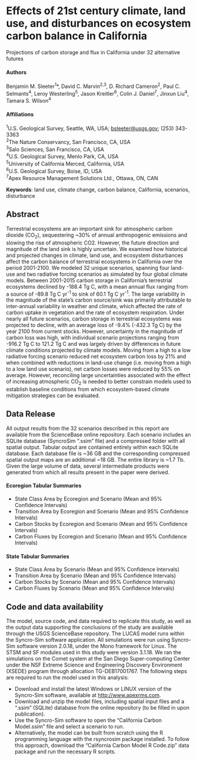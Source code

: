# Effects of 21st century climate, land use, and disturbances on ecosystem carbon balance in California

Projections of carbon storage and flux in California under 32 alternative futures

#### Authors
Benjamin M. Sleeter<sup>1</sup>*, David C. Marvin<sup>2,3</sup>, D. Richard Cameron<sup>2</sup>, Paul C. Selmants<sup>4</sup>, Leroy Westerling<sup>5</sup>, Jason Kreitler<sup>6</sup>, Colin J. Daniel<sup>7</sup>, Jinxun Liu<sup>4</sup>, Tamara S. Wilson<sup>4</sup>

#### Affiliations
<sup>1</sup>U.S. Geological Survey, Seattle, WA, USA; bsleeter@usgs.gov; (253) 343-3363  
<sup>2</sup>The Nature Conservancy, San Francisco, CA, USA  
<sup>3</sup>Salo Sciences, San Francisco, CA, USA  
<sup>4</sup>U.S. Geological Survey, Menlo Park, CA, USA  
<sup>5</sup>University of California Merced, California, USA  
<sup>6</sup>U.S. Geological Survey, Boise, ID, USA  
<sup>7</sup>Apex Resource Management Solutions Ltd., Ottawa, ON, CAN  

**Keywords**: land use, climate change, carbon balance, California, scenarios, disturbance

## Abstract
Terrestrial ecosystems are an important sink for atmospheric carbon dioxide (CO<sub>2</sub>), sequestering ~30% of annual anthropogenic emissions and slowing the rise of atmospheric CO2. However, the future direction and magnitude of the land sink is highly uncertain. We examined how historical and projected changes in climate, land use, and ecosystem disturbances affect the carbon balance of terrestrial ecosystems in California over the period 2001-2100. We modeled 32 unique scenarios, spanning four land-use and two radiative forcing scenarios as simulated by four global climate models. Between 2001-2015 carbon storage in California’s terrestrial ecosystems declined by -188.4 Tg C, with a mean annual flux ranging from a source of -89.8 Tg C yr<sup>-1</sup> to sink of 60.1 Tg C yr<sup>-1</sup>. The large variability in the magnitude of the state’s carbon source/sink was primarily attributable to inter-annual variability in weather and climate, which affected the rate of carbon uptake in vegetation and the rate of ecosystem respiration. Under nearly all future scenarios, carbon storage in terrestrial ecosystems was projected to decline, with an average loss of -9.4% (-432.3 Tg C) by the year 2100 from current stocks. However, uncertainty in the magnitude of carbon loss was high, with individual scenario projections ranging from -916.2 Tg C to 121.2 Tg C and was largely driven by differences in future climate conditions projected by climate models. Moving from a high to a low radiative forcing scenario reduced net ecosystem carbon loss by 21% and when combined with reductions in land-use change (i.e. moving from a high to a low land use scenario), net carbon losses were reduced by 55% on average. However, reconciling large uncertainties associated with the effect of increasing atmospheric CO<sub>2</sub> is needed to better constrain models used to establish baseline conditions from which ecosystem-based climate mitigation strategies can be evaluated.

## Data Release
All output results from the 32 scenarios described in this report are available from the ScienceBase online repository. Each scenario includes an SQLite database (SyncroSim “.ssim” file) and a compressed folder with all spatial output. Tabular output are contained entirely within each SQLite database. Each database file is ~36 GB and the corresponding compressed spatial output maps are an additional ~18 GB. The entire library is ~1.7 Tb. Given the large volume of data, several intermediate products were generated from which all results present in the paper were derived.

#### Ecoregion Tabular Summaries

* State Class Area by Ecoregion and Scenario (Mean and 95% Confidence Intervals)
* Transition Area by Ecoregion and Scenario (Mean and 95% Confidence Intervals)
* Carbon Stocks by Ecoregion and Scenario (Mean and 95% Confidence Intervals)
* Carbon Fluxes by Ecoregion and Scenario (Mean and 95% Confidence Intervals)

#### State Tabular Summaries

* State Class Area by Scenario (Mean and 95% Confidence Intervals)
* Transition Area by Scenario (Mean and 95% Confidence Intervals)
* Carbon Stocks by Scenario (Mean and 95% Confidence Intervals)
* Carbon Fluxes by Scenario (Mean and 95% Confidence Intervals)

## Code and data availability
The model, source code, and data required to replicate this study, as well as the output data supporting the conclusions of the study are available through the USGS ScienceBase repository.
The LUCAS model runs within the Syncro-Sim software application. All simulations were run using Syncro-Sim software version 2.0.18, under the Mono framework for Linux. The STSM and SF modules used in this study were version 3.1.18. We ran the simulations on the Comet system at the San Diego Super-computing Center under the NSF Extreme Science and Engineering Discovery Environment (XSEDE) program through allocation TG-DEB17001767.
The following steps are required to run the model used in this analysis:

* Download and install the latest Windows or LINUX version of the Syncro-Sim software, available at http://www.apexrms.com.
* Download and unzip the model files, including spatial input files and a “.ssim” (SQLite) database from the online repository (to be filled in upon publication).
* Use the Syncro-Sim software to open the “California Carbon Model.ssim” file and select a scenario to run.
* Alternatively, the model can be built from scratch using the R programming language with the rsyncrosim package installed. To follow this approach, download the “California Carbon Model R Code.zip” data package and run the necessary R scripts.





